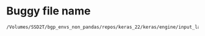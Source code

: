 # Buggy file name

```text
/Volumes/SSD2T/bgp_envs_non_pandas/repos/keras_22/keras/engine/input_layer.py
```
